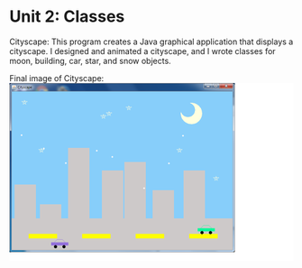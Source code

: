 Unit 2: Classes
============

Cityscape: This program creates a Java graphical application that displays a cityscape. I designed and animated a cityscape, and I wrote classes for moon, building, car, star, and snow objects. 


Final image of Cityscape: ![Final Picture](CityscapeLab/CityscapeImage.png)

